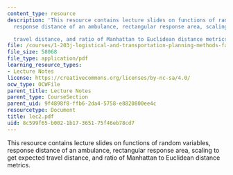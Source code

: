 ```yaml
---
content_type: resource
description: 'This resource contains lecture slides on functions of random variables,
  response distance of an ambulance, rectangular response area, scaling to get expected

  travel distance, and ratio of Manhattan to Euclidean distance metrics.'
file: /courses/1-203j-logistical-and-transportation-planning-methods-fall-2006/8c599f65b0021b17365175f46eb78cd7_lec2.pdf
file_size: 58068
file_type: application/pdf
learning_resource_types:
- Lecture Notes
license: https://creativecommons.org/licenses/by-nc-sa/4.0/
ocw_type: OCWFile
parent_title: Lecture Notes
parent_type: CourseSection
parent_uid: 9f4898f8-ffb6-2da4-5758-e8820800ee4c
resourcetype: Document
title: lec2.pdf
uid: 8c599f65-b002-1b17-3651-75f46eb78cd7
---
```

This resource contains lecture slides on functions of random variables, response distance of an ambulance, rectangular response area, scaling to get expected
travel distance, and ratio of Manhattan to Euclidean distance metrics.